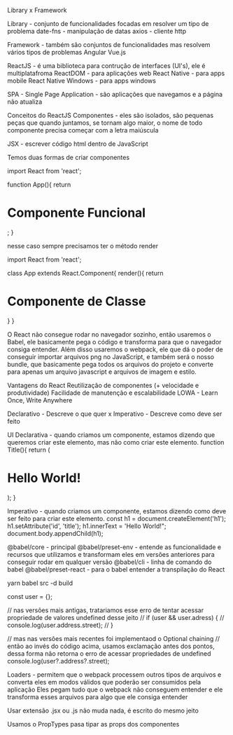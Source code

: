 Library x Framework

Library - conjunto de funcionalidades focadas em resolver um tipo de problema
date-fns - manipulação de datas
axios - cliente http

Framework - também são conjuntos de funcionalidades mas resolvem vários tipos de problemas
Angular
Vue.js

ReactJS - é uma biblioteca para contrução de interfaces (UI's), ele é multiplatafroma
ReactDOM - para aplicações web
React Native - para apps mobile
React Native Windows - para apps windows

SPA - Single Page Application - são aplicações que navegamos e a página não atualiza

Conceitos do ReactJS
Componentes - eles são isolados, são pequenas peças que quando juntamos, se tornam algo maior, o nome de todo componente precisa começar com a letra maiúscula

JSX - escrever código html dentro de JavaScript

Temos duas formas de criar componentes

<!-- Primeira -->

import React from 'react';

function App(){
return <h1>Componente Funcional</h1>;
}

<!-- Segunda -->

nesse caso sempre precisamos ter o método render

import React from 'react';

class App extends React.Component{
render(){
return <h1>Componente de Classe</h1>
}
}

<!-- -------- -->

O React não consegue rodar no navegador sozinho, então usaremos o Babel, ele basicamente pega o código e transforma para que o navegador consiga entender.
Além disso usaremos o webpack, ele que dá o poder de conseguir importar arquivos png no JavaScript, e também será o nosso bundle, que basicamente pega todos os arquivos do projeto e converte para apenas um arquivo javascript e arquivos de imagem e estilo.

Vantagens do React
Reutilização de componentes (+ velocidade e produtividade)
Facilidade de manutenção e escalabilidade
LOWA - Learn Once, Write Anywhere

<!-- -------- -->

Declarativo - Descreve o que quer x Imperativo - Descreve como deve ser feito

UI Declarativa - quando criamos um componente, estamos dizendo que queremos criar este elemento, mas não como criar este elemento.
function Title(){
return (

<h1 id="title">
Hello World!
</h1>
);
}

Imperativo - quando criamos um componente, estamos dizendo como deve ser feito para criar este elemento.
const h1 = document.createElement('h1');
h1.setAttribute('id', 'title');
h1.innerText = 'Hello World!";
document.body.appendChild(h1);

@babel/core - principal
@babel/preset-env - entende as funcionalidade e recursos que utilizamos e transformam eles em versões anteriores para conseguir rodar em qualquer versão
@babel/cli - linha de comando do babel
@babel/preset-react - para o babel entender a transpilação do React

yarn babel src -d build

const user = {};

// nas versões mais antigas, tratariamos esse erro de tentar acessar propriedade de valores undefined desse jeito
// if (user && user.adress) {
// console.log(user.address.street);
// }

// mas nas versões mais recentes foi implementaod o Optional chaining
// então ao invés do código acima, usamos exclamação antes dos pontos, dessa forma não retorna o erro de acessar propriedades de undefined
console.log(user?.address?.street);

<!-- -------- -->

Loaders - permitem que o webpack processem outros tipos de arquivos e converta eles em modos válidos que poderão ser consumidos pela aplicação
Eles pegam tudo que o webpack não conseguem entender e ele transforma esses arquivos para algo que ele consiga entender

Usar extensão .jsx ou .js não muda nada, é escrito do mesmo jeito

<!-- yarn add prop-types -->

Usamos o PropTypes pasa tipar as props dos componentes
